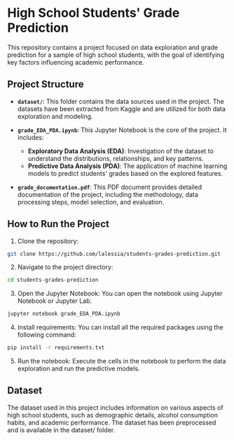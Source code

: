 # High School Students' Grade Prediction

This repository contains a project focused on data exploration and grade prediction for a sample of high school students, with the goal of identifying key factors influencing academic performance.

## Project Structure

- **`dataset/`**: This folder contains the data sources used in the project. The datasets have been extracted from Kaggle and are utilized for both data exploration and modeling.

- **`grade_EDA_PDA.ipynb`**: This Jupyter Notebook is the core of the project. It includes:
  - **Exploratory Data Analysis (EDA)**: Investigation of the dataset to understand the distributions, relationships, and key patterns.
  - **Predictive Data Analysis (PDA)**: The application of machine learning models to predict students' grades based on the explored features.

- **`grade_documentation.pdf`**: This PDF document provides detailed documentation of the project, including the methodology, data processing steps, model selection, and evaluation.

## How to Run the Project

1. Clone the repository:
```bash
git clone https://github.com/lalessia/students-grades-prediction.git
```
2. Navigate to the project directory:
```bash
cd students-grades-prediction
```
3. Open the Jupyter Notebook: You can open the notebook using Jupyter Notebook or Jupyter Lab.
```bash
jupyter notebook grade_EDA_PDA.ipynb
```
4. Install requirements: You can install all the required packages using the following command:
```bash
pip install -r requirements.txt
```
5. Run the notebook: Execute the cells in the notebook to perform the data exploration and run the predictive models.

## Dataset
The dataset used in this project includes information on various aspects of high school students, such as demographic details, alcohol consumption habits, and academic performance. 
The dataset has been preprocessed and is available in the dataset/ folder.
